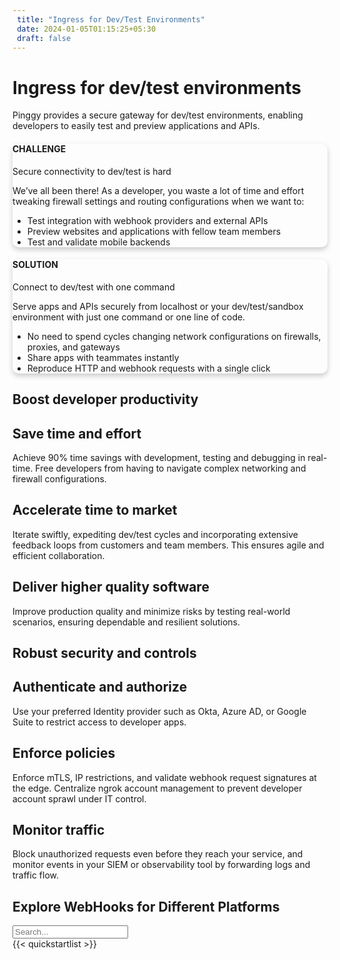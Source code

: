 ```yaml
---
 title: "Ingress for Dev/Test Environments"
 date: 2024-01-05T01:15:25+05:30
 draft: false 
---
```


<div class="pb-3 pb-lg-5 container">
  <div class="row justify-content-evenly">
    <div class="col-lg-5">
      <div class="text-left my-lg-5">
        <h1 class="display-5 fw-bolder d-inline">
          Ingress for dev/test environments
        </h1>
        <span class="d-block" id="lead2">
          Pinggy provides a secure gateway for dev/test environments, enabling
          developers to easily test and preview applications and APIs.
        </span>
      </div>
    </div>
    <div class="col-lg-5 mt-3">
      <!-- Placeholder Image (Sample URL) -->
      <img
        src="/assets/heroImage.png"
        class="img-fluid"
        alt=""
      />
    </div>
  </div>
</div>

<section class="py-5" id="features">
  <div class="container">
    <div class="row justify-content-center align-items-center gap-2 my-3">
      <div class="col-lg-5">
        <div
          class="card p-lg-3"
          style="
            box-shadow: 0px 4px 8px rgba(0, 0, 0, 0.2);
            transition: box-shadow 0.3s ease;
            border-radius: 10px;
          "
        >
          <div class="card-body">
            <h4 class="fw-medium">CHALLENGE</h4>
            <p class="h2 fw-bolder my-2 my-lg-3">
              Secure connectivity to dev/test is hard
            </p>
            <p class="card-text">
              We’ve all been there! As a developer, you waste a lot of time and
              effort tweaking firewall settings and routing configurations when
              we want to:
            </p>
            <ul class="list-unstyled text-muted">
              <li class="my-3">
                <i class="bi bi-check2-circle me-1"></i> Test integration with
                webhook providers and external APIs
              </li>
              <li class="my-3">
                <i class="bi bi-check2-circle me-1"></i> Preview websites and
                applications with fellow team members
              </li>
              <li class="my-3">
                <i class="bi bi-check2-circle me-1"></i> Test and validate
                mobile backends
              </li>
            </ul>
          </div>
        </div>
      </div>
      <div class="col-lg-5 mt-3 mt-lg-0">
        <div
          class="card p-lg-3"
          style="
            box-shadow: 0px 4px 8px rgba(0, 0, 0, 0.2);
            transition: box-shadow 0.3s ease;
            border-radius: 10px;
          "
        >
          <div class="card-body">
            <h4 class="fw-medium">SOLUTION</h4>
            <p class="h2 fw-bolder my-2 my-lg-3">
              Connect to dev/test with one command
            </p>
            <p class="card-text">
              Serve apps and APIs securely from localhost or your
              dev/test/sandbox environment with just one command or one line of
              code.
            </p>
            <ul class="list-unstyled text-muted">
              <li class="my-3">
                <i class="bi bi-check2-circle me-1"></i> No need to spend cycles
                changing network configurations on firewalls, proxies, and
                gateways
              </li>
              <li class="my-3">
                <i class="bi bi-check2-circle me-1"></i> Share apps with
                teammates instantly
              </li>
              <li class="my-3">
                <i class="bi bi-check2-circle me-1"></i> Reproduce HTTP and
                webhook requests with a single click
              </li>
            </ul>
          </div>
        </div>
      </div>
    </div>
  </div>
</section>

<section class="py-5" id="features">
  <div class="container">
    <div class="my-3 row justify-content-center">
      <div class="col-lg-12">
        <h2 class="mb-4 text-center display-6 fw-bolder">
          Boost developer productivity
        </h2>
      </div>
    </div>
    <div class="row">
      <div class="col-lg-4 mb-5 mb-lg-0">
        <div class="card featurecard p-4">
          <div
            class="feature bg-subtlegray border-subtlegray text-gray rounded-3 mb-3"
          >
            <i class="bi bi-window-stack"></i>
          </div>
          <h2 class="h3 fw-bolder">Save time and effort</h2>
          <p>
            Achieve 90% time savings with development, testing and debugging in
            real-time. Free developers from having to navigate complex
            networking and firewall configurations.
          </p>
        </div>
      </div>
      <div class="col-lg-4 mb-5 mb-lg-0">
        <div class="card featurecard p-4">
          <div
            class="feature bg-subtlegray border-subtlegray text-gray rounded-3 mb-3"
          >
            <i class="bi bi-lightning-charge"></i>
          </div>
          <h2 class="h3 fw-bolder">Accelerate time to market</h2>
          <p>
            Iterate swiftly, expediting dev/test cycles and incorporating
            extensive feedback loops from customers and team members. This
            ensures agile and efficient collaboration.
          </p>
        </div>
      </div>
      <div class="col-lg-4 mb-5 mb-lg-0">
        <div class="card featurecard p-4">
          <div
            class="feature bg-subtlegray border-subtlegray text-gray rounded-3 mb-3"
          >
            <i class="bi bi-stars"></i>
          </div>
          <h2 class="h3 fw-bolder">Deliver higher quality software</h2>
          <p>
            Improve production quality and minimize risks by testing real-world
            scenarios, ensuring dependable and resilient solutions.
          </p>
        </div>
      </div>
    </div>
    <div class="my-3 row justify-content-center">
      <div class="col-lg-12">
        <h2 class="mb-4 text-center display-6 fw-bolder">
          Robust security and controls
        </h2>
      </div>
    </div>
    <div class="row">
      <div class="col-lg-4 mb-5 mb-lg-0">
        <div class="card featurecard p-4">
          <div
            class="feature bg-subtlegray border-subtlegray text-gray rounded-3 mb-3"
          >
            <i class="bi bi-shield"></i>
          </div>
          <h2 class="h3 fw-bolder">Authenticate and authorize</h2>
          <p>
            Use your preferred Identity provider such as Okta, Azure AD, or
            Google Suite to restrict access to developer apps.
          </p>
        </div>
      </div>
      <div class="col-lg-4 mb-5 mb-lg-0">
        <div class="card featurecard p-4">
          <div
            class="feature bg-subtlegray border-subtlegray text-gray rounded-3 mb-3"
          >
            <i class="bi bi-handbag"></i>
          </div>
          <h2 class="h3 fw-bolder">Enforce policies</h2>
          <p>
            Enforce mTLS, IP restrictions, and validate webhook request
            signatures at the edge. Centralize ngrok account management to
            prevent developer account sprawl under IT control.
          </p>
        </div>
      </div>
      <div class="col-lg-4 mb-lg-0">
        <div class="card featurecard p-4">
          <div
            class="feature bg-subtlegray border-subtlegray text-gray rounded-3 mb-3"
          >
            <i class="bi bi-journal"></i>
          </div>
          <h2 class="h3 fw-bolder">Monitor traffic</h2>
          <p>
            Block unauthorized requests even before they reach your service, and
            monitor events in your SIEM or observability tool by forwarding logs
            and traffic flow.
          </p>
        </div>
      </div>
    </div>
  </div>
</section>

<section class="py-5" id="features">
  <div class="container">
    <div class="my-3 row justify-content-center">
      <div class="col-lg-12">
        <h2 class="mb-3 text-center fw-medium">
          Explore WebHooks for Different Platforms
        </h2>
      </div>
    </div>
    <div class="row justify-content-center mb-3">
      <div class="col-lg-12">
        <input type="text" class="form-control" id="quickstart-search-input" placeholder="Search..." />
      </div>
    </div>
    <div class="row justify-content-center">
      <div class="col-lg-12">
        {{< quickstartlist >}}
      </div>
    </div>
  </div>
</section>
